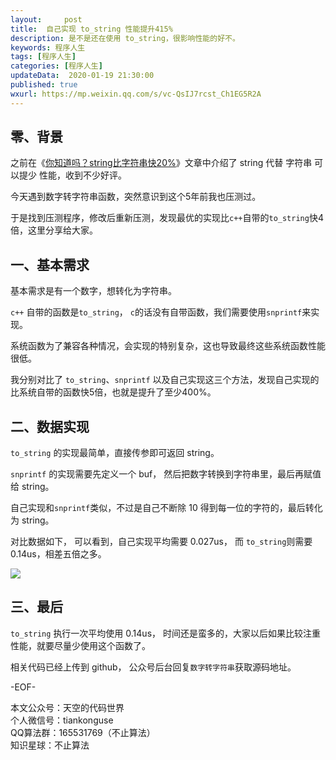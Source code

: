 ```yaml
---   
layout:     post  
title:  自己实现 to_string 性能提升415%  
description: 是不是还在使用 to_string，很影响性能的好不。  
keywords: 程序人生  
tags: [程序人生]    
categories: [程序人生]  
updateData:  2020-01-19 21:30:00  
published: true  
wxurl: https://mp.weixin.qq.com/s/vc-QsIJ7rcst_Ch1EG5R2A  
---  
```



## 零、背景  


之前在《[你知道吗？string比字符串快20%](https://mp.weixin.qq.com/s/fZoSyfpAg-_4uV1cVbvwbw)》文章中介绍了 string 代替 字符串 可以提少 性能，收到不少好评。  


今天遇到数字转字符串函数，突然意识到这个5年前我也压测过。  


于是找到压测程序，修改后重新压测，发现最优的实现比`c++`自带的`to_string`快4倍，这里分享给大家。  


## 一、基本需求  


基本需求是有一个数字，想转化为字符串。  


`c++` 自带的函数是`to_string`， `c`的话没有自带函数，我们需要使用`snprintf`来实现。  


系统函数为了兼容各种情况，会实现的特别复杂，这也导致最终这些系统函数性能很低。  


我分别对比了 `to_string`、`snprintf` 以及自己实现这三个方法，发现自己实现的比系统自带的函数快5倍，也就是提升了至少400%。  


## 二、数据实现  


`to_string` 的实现最简单，直接传参即可返回 string。  


`snprintf` 的实现需要先定义一个 buf， 然后把数字转换到字符串里，最后再赋值给 string。  


自己实现和`snprintf`类似，不过是自己不断除 10 得到每一位的字符的，最后转化为 string。  


对比数据如下， 可以看到，自己实现平均需要 0.027us， 而 `to_string`则需要 0.14us，相差五倍之多。  


![](http://res2020.tiankonguse.com/images/2020/01/19/001.png)  


## 三、最后  


`to_string` 执行一次平均使用 0.14us， 时间还是蛮多的，大家以后如果比较注重性能，就要尽量少使用这个函数了。  


相关代码已经上传到 github， 公众号后台回复`数字转字符串`获取源码地址。  


-EOF-  


本文公众号：天空的代码世界  
个人微信号：tiankonguse  
QQ算法群：165531769（不止算法）  
知识星球：不止算法  

